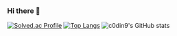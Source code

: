 ### Hi there 👋

<!--
**c0din9/c0din9** is a ✨ _special_ ✨ repository because its `README.md` (this file) appears on your GitHub profile.

Here are some ideas to get you started:

- 🔭 I’m currently working on ...
- 🌱 I’m currently learning ...
- 👯 I’m looking to collaborate on ...
- 🤔 I’m looking for help with ...
- 💬 Ask me about ...
- 📫 How to reach me: ...
- 😄 Pronouns: ...
- ⚡ Fun fact: ...
-->








[![Solved.ac Profile](http://mazassumnida.wtf/api/v2/generate_badge?boj=microkosmos)](https://solved.ac/microkosmos/)
[![Top Langs](https://github-readme-stats.vercel.app/api/top-langs/?username=c0din9)](https://github.com/c0din9)
![c0din9's GitHub stats](https://github-readme-stats.vercel.app/api?username=c0din9&show_icons=true&theme=midnight-purple)
